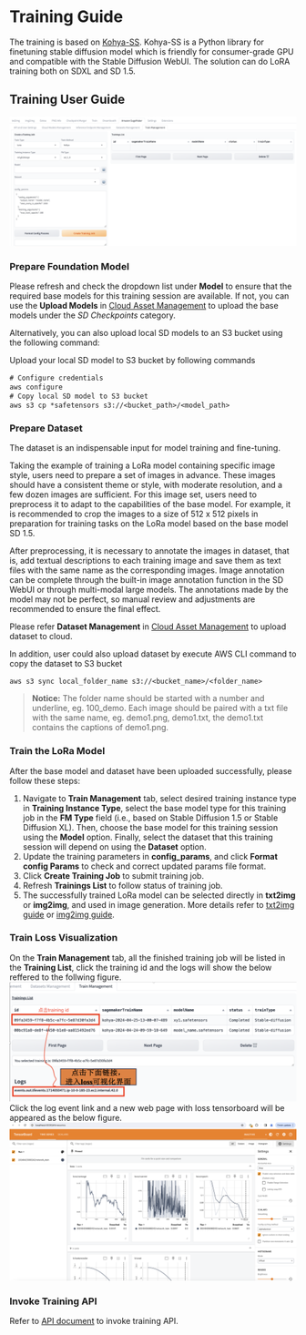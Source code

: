 # Training Guide


The training is based on [Kohya-SS](https://github.com/kohya-ss/sd-scripts). Kohya-SS is a Python library for finetuning stable diffusion model which is friendly for consumer-grade GPU and compatible with the Stable Diffusion WebUI. The solution can do LoRA training both on SDXL and SD 1.5.

## Training User Guide
![Kohya Training](../images/Kohya_training.png)

### Prepare Foundation Model
Please refresh and check the dropdown list under **Model** to ensure that the required base models for this training session are available. If not, you can use the **Upload Models** in [Cloud Asset Management](./CloudAssetsManage.md) to upload the base models under the *SD Checkpoints* category.

Alternatively, you can also upload local SD models to an S3 bucket using the following command:

Upload your local SD model to S3 bucket by following commands
```
# Configure credentials
aws configure
# Copy local SD model to S3 bucket
aws s3 cp *safetensors s3://<bucket_path>/<model_path>
```

### Prepare Dataset
The dataset is an indispensable input for model training and fine-tuning.

Taking the example of training a LoRa model containing specific image style, users need to prepare a set of images in advance. These images should have a consistent theme or style, with moderate resolution, and a few dozen images are sufficient. For this image set, users need to preprocess it to adapt to the capabilities of the base model. For example, it is recommended to crop the images to a size of 512 x 512 pixels in preparation for training tasks on the LoRa model based on the base model SD 1.5.

After preprocessing, it is necessary to annotate the images in  dataset, that is, add textual descriptions to each training image and save them as text files with the same name as the corresponding images. Image annotation can be complete through the built-in image annotation function in the SD WebUI or through multi-modal large models. The annotations made by the model may not be perfect, so manual review and adjustments are recommended to ensure the final effect.

Please refer **Dataset Management** in [Cloud Asset Management](./CloudAssetsManage.md) to upload dataset to cloud.

In addition, user could also upload dataset by execute AWS CLI command to copy the dataset to S3 bucket
```
aws s3 sync local_folder_name s3://<bucket_name>/<folder_name>
```

> **Notice:** The folder name should be started with a number and underline, eg. 100_demo. Each image should be paired with a txt file with the same name, eg. demo1.png, demo1.txt, the demo1.txt contains the captions of demo1.png.

### Train the LoRa Model
After the base model and dataset have been uploaded successfully, please follow these steps:
1. Navigate to **Train Management** tab, select desired training instance type in **Training Instance Type**, select the base model type for this training job in the **FM Type** field (i.e., based on Stable Diffusion 1.5 or Stable Diffusion XL). Then, choose the base model for this training session using the **Model** option. Finally, select the dataset that this training session will depend on using the **Dataset** option.
2. Update the training parameters in **config_params**, and click **Format config Params** to check and correct updated params file format.
3. Click **Create Training Job** to submit training job.
4. Refresh **Trainings List** to follow status of training job.
5. The successfully trained LoRa model can be selected directly in **txt2img** or **img2img**, and used in image generation. More details refer to [txt2img guide](./txt2img-guide.md) or [img2img guide](./img2img-guide.md).

### Train Loss Visualization
On the **Train Management** tab, all the finished training job will be listed in the **Training List**, click the training id and the logs will show the below reffered to the follwing figure. 
![Training List](../images/traininglist.jpg)
Click the log event link and a new web page with loss tensorboard will be appeared as the below figure.
![Training Loss](../images/trainingloss.jpg)

### Invoke Training API

Refer to [API document](https://awslabs.github.io/stable-diffusion-aws-extension/en/developer-guide/api/1.5.0/) to invoke training API.
